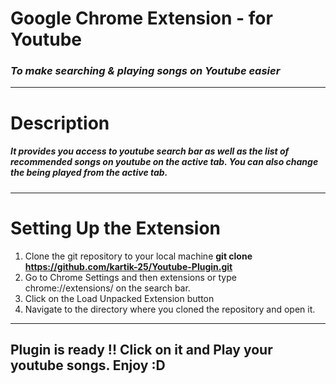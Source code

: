 # __Google Chrome Extension - for Youtube__
### *To make searching & playing songs on Youtube easier*

---
# Description
##### It provides you access to youtube search bar as well as the list of recommended songs on youtube on the active tab. You can also change the  being played from the active tab.

---
# Setting  Up the Extension
  1. Clone the git repository to your local machine __git clone https://github.com/kartik-25/Youtube-Plugin.git__
  2. Go to Chrome Settings and then extensions or type chrome://extensions/ on the search bar.
  3. Click on the Load Unpacked Extension button
  4. Navigate to the directory where you cloned the repository and open it.
 
---
## __Plugin is ready !! Click on it and Play your youtube songs. Enjoy :D__